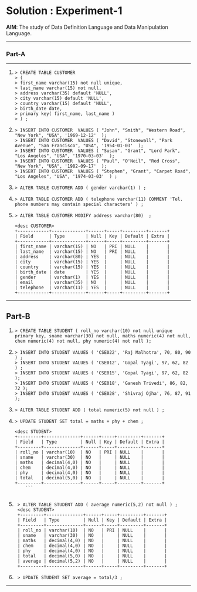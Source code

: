 # Solution : Experiment-1


**AIM**: The study of Data Definition Language and Data Manipulation Language.



------
### Part-A
------

1. 	```
	> CREATE TABLE CUSTOMER 
	> (
	> first_name varchar(15) not null unique,
	> last_name varchar(15) not null, 
	> address varchar(35) default 'NULL',
	> city varchar(15) default 'NULL', 
	> country varchar(15) default 'NULL', 
	> birth_date date,
	> primary key( first_name, last_name )
	> ) ;
	```

2. 	```
	> INSERT INTO CUSTOMER  VALUES ( "John", "Smith", "Western Road", "New York", "USA", '1969-12-12'  );
	> INSERT INTO CUSTOMER  VALUES ( "David", "Stonewall", "Park Avenue", "San Francisco", "USA", '1954-01-03'  );
	> INSERT INTO CUSTOMER  VALUES ( "Susan", "Grant", "Lord Park", "Los Angeles", "USA", '1970-03-03'  );
	> INSERT INTO CUSTOMER  VALUES ( "Paul", "O'Neil", "Red Cross", "New York", "USA", '1982-09-17'  );
	> INSERT INTO CUSTOMER  VALUES ( "Stephen", "Grant", "Carpet Road", "Los Angeles", "USA", '1974-03-03'  ) ;
	```


3. 	```
	> ALTER TABLE CUSTOMER ADD ( gender varchar(1) ) ;
	```

4. 	```
	> ALTER TABLE CUSTOMER ADD ( telephone varchar(11) COMMENT 'Tel. phone numbers may contain special characters' ) ;
	```

5. 	```
	> ALTER TABLE CUSTOMER MODIFY address varchar(80)  ;

	<desc CUSTOMER>
	+------------+-------------+------+-----+---------+-------+
	| Field      | Type        | Null | Key | Default | Extra |
	+------------+-------------+------+-----+---------+-------+
	| first_name | varchar(15) | NO   | PRI | NULL    |       |
	| last_name  | varchar(15) | NO   | PRI | NULL    |       |
	| address    | varchar(80) | YES  |     | NULL    |       |
	| city       | varchar(15) | YES  |     | NULL    |       |
	| country    | varchar(15) | YES  |     | NULL    |       |
	| birth_date | date        | YES  |     | NULL    |       |
	| gender     | varchar(1)  | YES  |     | NULL    |       |
	| email      | varchar(35) | NO   |     | NULL    |       |
	| telephone  | varchar(11) | YES  |     | NULL    |       |
	+------------+-------------+------+-----+---------+-------+
   	```




----
Part-B
----

1. 	```
	> CREATE TABLE STUDENT ( roll_no varchar(10) not null unique primary key, sname varchar(30) not null, maths numeric(4) not null, chem numeric(4) not null, phy numeric(4) not null );
	```

2. 	```
	> INSERT INTO STUDENT VALUES ( 'CSE022', 'Raj Malhotra', 70, 80, 90 ) ;
	> INSERT INTO STUDENT VALUES ( 'CSE012', 'Gopal Tyagi', 97, 62, 82 ) ;
	> INSERT INTO STUDENT VALUES ( 'CSE015', 'Gopal Tyagi', 97, 62, 82 );
	> INSERT INTO STUDENT VALUES ( 'CSE018', 'Ganesh Trivedi', 86, 82, 72 );
	> INSERT INTO STUDENT VALUES ( 'CSE028', 'Shivraj Ojha', 76, 87, 91 );
	```

3.	```
	> ALTER TABLE STUDENT ADD ( total numeric(5) not null ) ;
	```

4. 	```
	> UPDATE STUDENT SET total = maths + phy + chem ;

	<desc STUDENT>
	+---------+--------------+------+-----+---------+-------+
	| Field   | Type         | Null | Key | Default | Extra |
	+---------+--------------+------+-----+---------+-------+
	| roll_no | varchar(10)  | NO   | PRI | NULL    |       |
	| sname   | varchar(30)  | NO   |     | NULL    |       |
	| maths   | decimal(4,0) | NO   |     | NULL    |       |
	| chem    | decimal(4,0) | NO   |     | NULL    |       |
	| phy     | decimal(4,0) | NO   |     | NULL    |       |
	| total   | decimal(5,0) | NO   |     | NULL    |       |
	+---------+--------------+------+-----+---------+-------+
    	```


5. ```
	> ALTER TABLE STUDENT ADD ( average numeric(5,2) not null ) ;
	<desc STUDENT>
	+---------+--------------+------+-----+---------+-------+
	| Field   | Type         | Null | Key | Default | Extra |
	+---------+--------------+------+-----+---------+-------+
	| roll_no | varchar(10)  | NO   | PRI | NULL    |       |
	| sname   | varchar(30)  | NO   |     | NULL    |       |
	| maths   | decimal(4,0) | NO   |     | NULL    |       |
	| chem    | decimal(4,0) | NO   |     | NULL    |       |
	| phy     | decimal(4,0) | NO   |     | NULL    |       |
	| total   | decimal(5,0) | NO   |     | NULL    |       |
	| average | decimal(5,2) | NO   |     | NULL    |       |
	+---------+--------------+------+-----+---------+-------+
    ```

6. ```
	> UPDATE STUDENT SET average = total/3 ;
   ```



---
